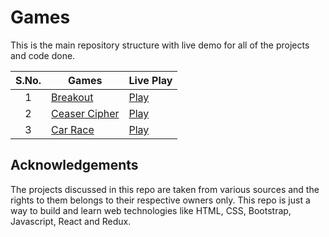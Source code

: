 # Games
This is the main repository structure with live demo for all of the projects and code done.


|  S.No.  | Games | Live Play |
|   :-:   | ------- | --------- |
| 1 | [Breakout]()      | [Play](https://rajanand-132.github.io/Games/Breakout%20Game/)               |
| 2 | [Ceaser Cipher]()        | [Play](https://rajanand-132.github.io/Games/Caesar%20Cipher/caesar_cipher.html)               |
| 3 | [Car Race]()             | [Play](https://rajanand-132.github.io/Games/Race%20Game/)

## Acknowledgements

The projects discussed in this repo are taken from various sources and the rights to them belongs to their respective owners only. This repo is just a way to build and learn web technologies like HTML, CSS, Bootstrap, Javascript, React and Redux.
